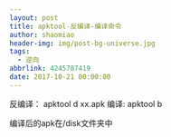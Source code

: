 ```yaml
---
layout: post
title: apktool-反编译-编译命令
author: shaomiao
header-img: img/post-bg-universe.jpg
tags:
  - 逆向
abbrlink: 4245787419
date: 2017-10-21 00:00:00
---
```

反编译：
apktool d  xx.apk
编译:
apktool b 

编译后的apk在/disk文件夹中

